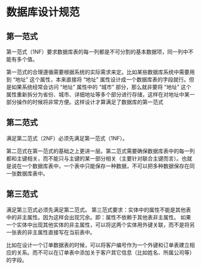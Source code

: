 # 数据库设计规范

## 第一范式

第一范式（1NF）要求数据库表的每一列都是不可分割的基本数据项，同一列中不能有多个值。

第一范式的合理遵循需要根据系统的实际需求来定。比如某些数据库系统中需要用到 “地址” 这个属性，本来直接将 “地址” 属性设计成一个数据库表的字段就行。但是如果系统经常会访问 “地址” 属性中的 “城市” 部分，那么就非要将 “地址” 这个属性重新拆分为省份、城市、详细地址等多个部分进行存储，这样在对地址中某一部分操作的时候将非常方便。这样设计才算满足了数据库的第一范式

## 第二范式

满足第二范式（2NF）必须先满足第一范式（1NF）。

第二范式在第一范式的基础之上更进一层。第二范式需要确保数据库表中的每一列都和主键相关，而不能只与主键的某一部分相关（主要针对联合主键而言）。也就是说在一个数据库表中，一个表中只能保存一种数据，不可以把多种数据保存在同一张数据库表中。

## 第三范式

满足第三范式必须先满足第二范式。
第三范式要求：实体中的属性不能是其他表中的非主属性。因为这样会出现冗余。即：属性不依赖于其他表非主属性。
如果一个实体中出现其他实体的非主属性，可以将这两个实体用外键关联，而不是将另一张表的非主属性直接写在当前表中。

比如在设计一个订单数据表的时候，可以将客户编号作为一个外键和订单表建立相应的关系。而不可以在订单表中添加关于客户其它信息（比如姓名、所属公司等）的字段。
